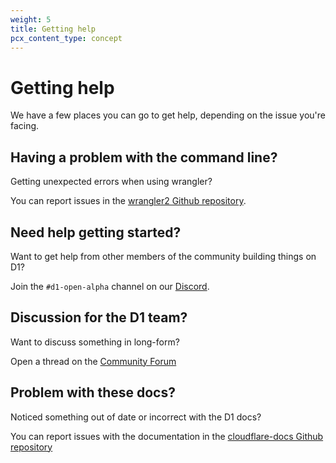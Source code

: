```yaml
---
weight: 5
title: Getting help
pcx_content_type: concept
---
```


# Getting help

We have a few places you can go to get help, depending on the issue you're facing.

## Having a problem with the command line?

Getting unexpected errors when using wrangler? 

You can report issues in the [wrangler2 Github repository](https://github.com/cloudflare/wrangler2/issues/new/choose).

## Need help getting started?

Want to get help from other members of the community building things on D1? 

Join the `#d1-open-alpha` channel on our [Discord](https://discord.gg/cloudflaredev).

## Discussion for the D1 team?

Want to discuss something in long-form? 

Open a thread on the [Community Forum](https://community.cloudflare.com/c/developers/d1)

## Problem with these docs?

Noticed something out of date or incorrect with the D1 docs? 

You can report issues with the documentation in the [cloudflare-docs Github repository](https://github.com/cloudflare/cloudflare-docs/issues/new/choose)